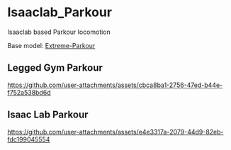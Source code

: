 # Isaaclab_Parkour
Isaaclab based Parkour locomotion 

Base model: [Extreme-Parkour](https://extreme-parkour.github.io/)


## Legged Gym Parkour
https://github.com/user-attachments/assets/cbca8ba1-2756-47ed-b44e-f752a538bd6d


## Isaac Lab Parkour
https://github.com/user-attachments/assets/e4e3317a-2079-44d9-82eb-fdc199045554


